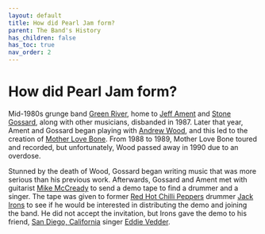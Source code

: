 ```yaml
---
layout: default
title: How did Pearl Jam form?
parent: The Band's History
has_children: false
has_toc: true
nav_order: 2
---
```


# How did Pearl Jam form? 

Mid-1980s grunge band [Green River](https://google.com), home to [Jeff Ament](https://google.com) and [Stone Gossard](https://google.com), along with other musicians, disbanded in 1987. Later that year, Ament and Gossard began playing with [Andrew Wood](https://google.com), and this led to the creation of [Mother Love Bone](https://google.com). From 1988 to 1989, Mother Love Bone toured and recorded, but unfortunately, Wood passed away in 1990 due to an overdose.

Stunned by the death of Wood, Gossard began writing music that was more serious than his previous work. Afterwards, Gossard and Ament met with guitarist [Mike McCready](https://google.com) to send a demo tape to find a drummer and a singer. The tape was given to former [Red Hot Chilli Peppers](https://google.com) drummer [Jack Irons](https://google.com) to see if he would be interested in distributing the demo and joining the band. He did not accept the invitation, but Irons gave the demo to his friend, [San Diego, California](https://google.com) singer [Eddie Vedder](https://google.com).
